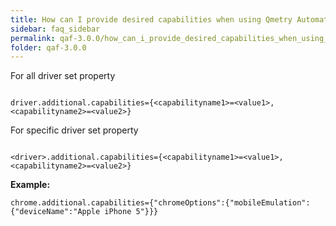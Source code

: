 ```yaml
---
title: How can I provide desired capabilities when using Qmetry Automation Framework?
sidebar: faq_sidebar
permalink: qaf-3.0.0/how_can_i_provide_desired_capabilities_when_using_qas.html
folder: qaf-3.0.0
---
```


For all driver set property 

```properties

driver.additional.capabilities={<capabilityname1>=<value1>,<capabilityname2>=<value2>}

```

For specific driver set property 

```properties

<driver>.additional.capabilities={<capabilityname1>=<value1>,<capabilityname2>=<value2>}

```

**Example:**

```properties
chrome.additional.capabilities={"chromeOptions":{"mobileEmulation":{"deviceName":"Apple iPhone 5"}}}
```

